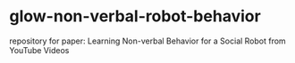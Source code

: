 # glow-non-verbal-robot-behavior
repository for paper: Learning Non-verbal Behavior for a Social Robot from YouTube Videos
